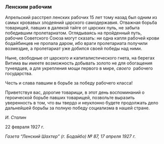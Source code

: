 ### Ленским рабочим

Апрельский расстрел ленских рабочих 15 лет тому назад был одним из самых кровавых злодеяний царского самодержавия. Отважная борьба товарищей, павших в далекой тайге от царских пуль, не забыта победившим пролетариатом. Оглядываясь на пройденный путь, рабочие Советского Союза могут сказать: ни одна капля рабочей крови бодайбинцев не пропала даром, ибо враги пролетариата получили возмездие, а пролетариат уже добился своей победы над ними.

Ныне, свободные от царского и капиталистического гнета, на берегах Витима вы имеете возможность добывать золото не для обогащения тунеядцев, а для укрепления мощи первого в мире, _своего_  рабочего государства.

Честь и слава павшим в борьбе за победу рабочего класса!

Приветствуя вас, дорогие товарищи, в этот день воспоминаний о героической борьбе павших товарищей, позвольте выразить уверенность в том, что вы твердо и неуклонно будете продолжать дело дальнейшей борьбы за полную победу социализма в нашей стране.

_И. Сталин_

22 февраля 1927 г.

_Газета “Ленский Шахтер” (г. Бодайбо) № 87, 17 апреля 1927 г._